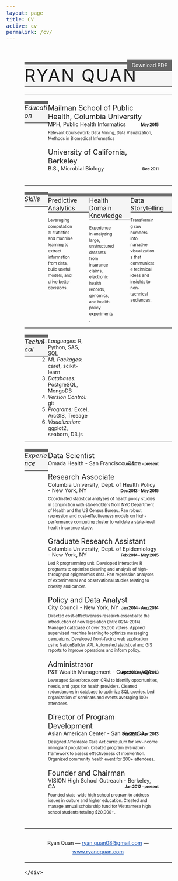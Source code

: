 ```yaml
---
layout: page
title: CV
active: cv
permalink: /cv/
---
```


<html>
<article>
<head>
<meta charset="utf-8">

<title>Ryan Quan | </title>
<style type="text/css">

.resume article,
aside,
details,
figcaption,
figure,
footer,
header,
hgroup,
nav,
section,
summary {
  display: block;
}
.resume audio,
canvas,
video {
  display: inline-block;
  *display: inline;
  *zoom: 1;
}
.resume audio:not([controls]) {
  display: none;
}
.resume [hidden] {
  display: none;
}
.resume html {
  font-size: 100%;
  -webkit-text-size-adjust: 100%;
  -ms-text-size-adjust: 100%;
}
.resume html,
button,
input,
select,
textarea {
  font-family: sans-serif;
}
.resume body {
  margin: 0;
}
.resume a:focus {
  outline: thin dotted;
}
.resume a:hover,
.resume a:active {
  outline: 0;
}

.resume p {
    line-height: 15px;
    margin-top: -10px;
}
.resume h1 {
  font-size: 2em;
  margin: 0.67em 0;
}
.resume h2 {
  font-size: 1.5em;
  margin: 0.83em 0;
}
.resume h3 {
  font-size: 1.17em;
  margin: 1em 0;
}
.resume h4 {
  font-size: 1em;
  margin: 1.33em 0;
}
.resume h5 {
  font-size: 0.83em;
  margin: 1.67em 0;
}
.resume h6 {
  font-size: 0.75em;
  margin: 2.33em 0;
}
.resume abbr[title] {
  border-bottom: 1px dotted;
}
.resume b,
strong {
  font-weight: bold;
}
.resume blockquote {
  margin-top:0px;
}
.resume dfn {
  font-style: italic;
}
.resume mark {
  background: #ff0;
  color: #000;
}
.resume p,
pre {
  margin: 1em 0;
}
.resume pre,
code,
kbd,
samp {
  font-family: monospace, serif;
  _font-family: 'courier new', monospace;
  font-size: 1em;
}
.resume pre {
  white-space: pre;
  white-space: pre-wrap;
  word-wrap: break-word;
}
.resume q {
  quotes: none;
}
.resume q:before,
q:after {
  content: '';
  content: none;
}
.resume small {
  font-size: 75%;
}
.resume sub,
sup {
  font-size: 75%;
  line-height: 0;
  position: relative;
  vertical-align: baseline;
}
.resume sup {
  top: -0.5em;
}
.resume sub {
  bottom: -0.25em;
}
.resume dl,
menu,
ol,
ul {
  margin: 0 0;
}
.resume dd {
  margin: 0 0 0 40px;
}
.resume menu,
ol,
ul {
  padding: 0 0 0 0px;
}
.resume nav ul,
nav ol {
  list-style: none;
  list-style-image: none;
}
.resume img {
  border: 0;
  -ms-interpolation-mode: bicubic;
}
.resume svg:not(:root) {
  overflow: hidden;
}
.resume figure {
  margin: 0;
}
.resume form {
  margin: 0;
}
.resume fieldset {
  border: 1px solid #c0c0c0;
  margin: 0 2px;
  padding: 0.35em 0.625em 0.75em;
}
.resume legend {
  border: 0;
  padding: 0;
  white-space: normal;
  *margin-left: -7px;
}
.resume button,
input,
select,
textarea {
  font-size: 100%;
  margin: 0;
  vertical-align: baseline;
  *vertical-align: middle;
}
button,
input {
  line-height: normal;
}
button,
input[type="button"],
input[type="reset"],
input[type="submit"] {
  cursor: pointer;
  -webkit-appearance: button;
  *overflow: visible;
}
button[disabled],
input[disabled] {
  cursor: default;
}
input[type="checkbox"],
input[type="radio"] {
  box-sizing: border-box;
  padding: 0;
  *height: 13px;
  *width: 13px;
}
input[type="search"] {
  -webkit-appearance: textfield;
  -moz-box-sizing: content-box;
  -webkit-box-sizing: content-box;
  box-sizing: content-box;
}
input[type="search"]::-webkit-search-decoration,
input[type="search"]::-webkit-search-cancel-button {
  -webkit-appearance: none;
}
button::-moz-focus-inner,
input::-moz-focus-inner {
  border: 0;
  padding: 0;
}
.resume textarea {
  overflow: auto;
  vertical-align: top;
}
.resume table {
  border-collapse: collapse;
  border-spacing: 0;
}

.clearfix {
  zoom: 1;
}
.clearfix:after {
  display: block;
  visibility: hidden;
  height: 0;
  clear: both;
  content: ".";
}
.resume body {
  font-family: 'Hoefler Text', Times New Roman, Times, serif;
  color: #444;
}
.resume h1,
h2,
h3,
h4,
ul dl dt {
  font-family: Futura, "Century Gothic", AppleGothic, sans-serif;
}
.container {
  margin: 0 auto;
  padding: 0;
  background: whiteSmoke;
  border: solid #666;
  border-width: 8px 0 2px 0;
  text-align: left;
}
.resume {
  position: relative;
  padding: 10px 20px;
}
.resume a {
  color: #0645AD;
}
.resume a[href$='.pdf'] {
  display: inline-block;
  background: #666;
  color: white;
  padding: 6px 12px;
  margin-bottom: 6px;
  text-decoration: none;
}
.resume blockquote {
  margin: 0;
  padding: 0;
  line-height: 1.4em;
  border-left: 0;
}
.resume hr {
  display: block;
  position: relative;
  padding: 0;
  margin: 18px auto;
  width: 100%;
  clear: both;
  border: none;
  border-top: 1px solid #CCC;
  font-size: 1px;
  line-height: 0;
  overflow: visible;
  page-break-after: avoid;
}
.resume h1 {
  margin: 0;
  padding: 0;
  font-size: 36px;
  letter-spacing: -1px;
  font-weight: normal;
}
.resume h2 {
  margin: 0;
  padding: 0;
  font-size: 18px;
  font-style: italic;
  letter-spacing: -1px;
  font-weight: normal;
}
.resume h3 {
  margin: 0;
  padding: 0 0 .5em;
  font-size: 125%;
  font-style: italic;
  font-weight: normal;
}
.resume h3+p {
  margin: .6em 0 16px;
  padding: 0;
  display: block;
  font-size: 104%;
  line-height: 24px;
}
.resume ul {
  margin: 0;
  padding: 0;
  list-style: none;
}
.resume ul li {
  margin: 0;
  padding: 0;
}
.resume ul dl {
  margin: .3em 0 0;
  padding: 0;
  width: 100%;
}
.resume ul dl dt {
  font-size: 100%;
}
.resume ul dl dd {
  margin: 0 0 1em;
  padding: 0 2em 0 0;
  font-size: .8em;
  line-height: 1.5em;
}
.resume ol {
  margin: 0;
  padding: 0 0 .75em;
  width: 84%;
  display: inline-block;
}

.wrap {
  max-width: 900px;
}

ol li {
  margin: 0 0 0 1em;
  padding: 0;
  border-top: 1px solid #CCCCCC;
  width: 100%;
  float: left;
  list-style: none;
  line-height: 24px;
  font-size: 14px;
}
.resume ol li:nth-child(1) {
  border-top: none;
}
.resume dl {
  display: inline-block;
  width: 75%;
  margin: 0;
  padding: 0;
}
.resume dl dt {
  margin: 0;
  padding: 0;
  font-size: 140%;
}
.resume dl dd {
  margin: 0 0 1.5em;
  padding: 0;
  font-size: 80%;
  line-height: 1.4em;
}
.resume dl strong {
  display: block;
  letter-spacing: -0.5px;
}
.resume dl em {
  display: block;
  font-size: 110%;
  margin: .15em 0 .5em;
  font-style: bold;
}
#footer {
  display: none;
}
#footer + p {
  width: 100%;
  font-size: 14px;
  text-align: center;
}

@media screen and (min-width: 37.5em) {
   .resume body {
    padding: 2em 0;
  }
   .resume blockquote {
    top: 0px;
    right: 40px;
    position: absolute;
  }
  .resume blockquote, p {
    font-size: 15px;
    font-style:normal;
  }
   .resume h1 {
    margin-top: .5em;
  }
   .resume ol {
    margin: 0 0 0 1em;
  }
  .resume ol li {
    width: 50%;
    margin: 0;
  }
  .resume ol li:nth-child(1),
   ol li:nth-child(2) {
    border-top: none;
  }
}
@media screen and (min-width: 57em) {
  .container {
 /*   position: relative;
    width: 900px;
    margin-left: -80px;*/
  }
  .resume {
    position: relative;
    padding: 40px 50px;
  }
  .resume blockquote {
    top: 20px;
    right: 50px;
    position: absolute;
  }
  .resume h1 {
    margin-top: 0;
    font-size: 48px;
    text-transform: uppercase;
    letter-spacing: 3px;
    font-weight: normal;
  }
  .resume h2 {
    text-transform: uppercase;
    font-style: italic;
    letter-spacing: 2px;
    font-weight: normal;
  }
  .resume h3 {
    float: left;
    width: 16%;
  }
  .resume h3+p {
    float: left;
    width: 84%;
  }
  .resume ul li {
    width: 28%;
    float: left;
  }
  .resume ul dl dt {
    font-size: 122%;
    font-weight: normal;
    margin-bottom: .75em;
  }
  .resume ul dl dd {
    padding: 0 4em 0 0;
  }
  .resume ol {
    float: left;
    width: 84%;
    margin: .6em 0 0;
  }
  .resume ol li {
    width: 33%;
    margin: 0;
  }
  .resume ol li:nth-child(3n) {
    width: 34%;
  }
  .resume ol li:nth-child(1),
  .resume ol li:nth-child(2),
  .resume ol li:nth-child(3) {
    border-top: none;
  }
  .resume dl {
    margin: .5em 0 0;
  }
  .resume dl strong {
    float: right;
    margin-top: -2em;
  }
  .resume dl em {
    font-size: 130%;
    font-style: normal;
  }
}

</style>
</head>

<body class="">

<div class="container">
    <div class="resume">
        <h1>Ryan Quan</h1>

<blockquote>
  <p><a href="/assets/documents/RyanQuan-Resume.pdf">Download PDF</a></p>
</blockquote>

<hr />

<h3 id="education">Education</h3>

<dl>
<dt>Mailman School of Public Health, Columbia University</dt>
<dd><em>MPH, Public Health Informatics</em>
<strong>May 2015</strong>
Relevant Coursework: Data Mining, Data Visualization, Methods in Biomedical Informatics</dd>

<dt>University of California, Berkeley</dt>
<dd><em>B.S., Microbial Biology</em>
<strong>Dec 2011</strong></dd>
</dl>

<hr />

<h3 id="skills">Skills</h3>

<ul>
<li><dl>
<dt>Predictive Analytics</dt>
<dd>Leveraging computational statistics and machine learning to extract information from data, build useful models, and drive better decisions.</dd>
</dl></li>
<li><dl>
<dt>Health Domain Knowledge</dt>
<dd>Experience in analyzing large, unstructured datasets from insurance claims, electronic health records, genomics, and health policy experiments.</dd>
</dl></li>
<li><dl>
<dt>Data Storytelling</dt>
<dd>Transforming raw numbers into narrative visualizations that communicate technical ideas and insights to non-technical audiences.</dd>
</dl></li>
</ul>

<hr />

<h3 id="technical">Technical</h3>

<ol>
<li><em>Languages:</em> R, Python, SAS, SQL</li>
<li><em>ML Packages:</em> caret, scikit-learn</li>
<li><em>Databases:</em> PostgreSQL, MongoDB</li>
<li><em>Version Control:</em> git</li>
<li><em>Programs:</em> Excel, ArcGIS, Treeage</li>
<li><em>Visualization:</em> ggplot2, seaborn, D3.js</li>
</ol>

<hr />

<h3 id="experience">Experience</h3>

<dl>
<dt>Data Scientist</dt>
<dd><em>Omada Health - San Francisco, CA</em>
<strong>June 2015 - present</strong></dd>

<dt>Research Associate</dt>
<dd><em>Columbia University, Dept. of Health Policy - New York, NY</em>
<strong>Dec 2013 - May 2015</strong>
Coordinated statistical analyses of health policy studies in conjunction with stakeholders from NYC Department of Health and the US Census Bureau. Ran robust regression and cost-effectiveness models on high-performance computing cluster to validate a state-level health insurance study.</dd>

<dt>Graduate Research Assistant</dt>
<dd><em>Columbia University, Dept. of Epidemiology - New York, NY</em>
<strong>Feb 2014 - May 2015</strong>
Led R programming unit. Developed interactive R programs to optimize cleaning and analysis of high-throughput epigenomics data. Ran regression analyses of experimental and observational studies relating to obesity and cancer.</dd>

<dt>Policy and Data Analyst</dt>
<dd><em>City Council - New York, NY</em>
<strong>Jan 2014 - Aug 2014</strong>
Directed cost-effectiveness research essential to the introduction of new legislation (Intro 0214-2014). Managed database of over 25,000 voters. Applied supervised machine learning to optimize messaging campaigns. Developed front-facing web application using NationBuilder API. Automated statistical and GIS reports to improve operations and inform policy.</dd>

<dt>Administrator</dt>
<dd><em>P&amp;T Wealth Management - Cupertino, CA</em>
<strong>Apr 2013 - Aug 2013</strong>
Leveraged Salesforce.com CRM to identify opportunities, needs, and gaps for health providers. Cleaned redundancies in database to optimize SQL queries. Led organization of seminars and events averaging 100+ attendees.</dd>

<dt>Director of Program Development</dt>
<dd><em>Asian American Center - San Jose, CA</em>
<strong>Sep 2012 - Apr 2013</strong>
Designed Affordable Care Act curriculum for low-income immigrant population. Created program evaluation framework to assess effectiveness of intervention. Organized community health event for 200+ attendees.</dd>

<dt>Founder and Chairman</dt>
<dd><em>VISION High School Outreach - Berkeley, CA</em>
<strong>Jan 2012 - present</strong>
Founded state-wide high school program to address issues in culture and higher education. Created and manage annual scholarship fund for Vietnamese high school students totaling $20,000+.</dd>
</dl>

<hr />

<h3 id="footer">Footer</h3>

<p>Ryan Quan &#8212; <a href="mailto:ryan.quan08@gmail.com">ryan.quan08@gmail.com</a> &#8212; <a href="www.ryancquan.com">www.ryancquan.com</a></p>

<hr />

    </div>
</div>

</body>
</html>
